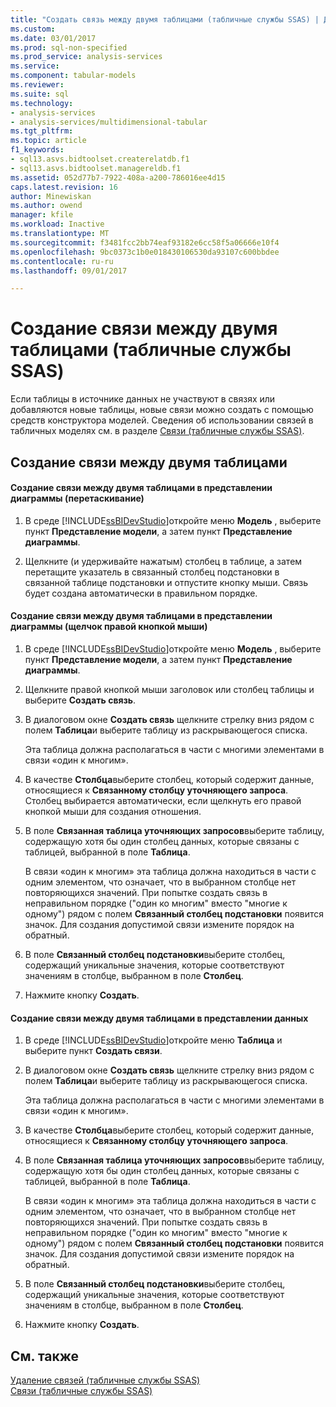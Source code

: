 ```yaml
---
title: "Создать связь между двумя таблицами (табличные службы SSAS) | Документы Microsoft"
ms.custom: 
ms.date: 03/01/2017
ms.prod: sql-non-specified
ms.prod_service: analysis-services
ms.service: 
ms.component: tabular-models
ms.reviewer: 
ms.suite: sql
ms.technology:
- analysis-services
- analysis-services/multidimensional-tabular
ms.tgt_pltfrm: 
ms.topic: article
f1_keywords:
- sql13.asvs.bidtoolset.createrelatdb.f1
- sql13.asvs.bidtoolset.managereldb.f1
ms.assetid: 052d77b7-7922-408a-a200-786016ee4d15
caps.latest.revision: 16
author: Minewiskan
ms.author: owend
manager: kfile
ms.workload: Inactive
ms.translationtype: MT
ms.sourcegitcommit: f3481fcc2bb74eaf93182e6cc58f5a06666e10f4
ms.openlocfilehash: 9bc0373c1b0e018430106530da93107c600bbdee
ms.contentlocale: ru-ru
ms.lasthandoff: 09/01/2017

---
```

# <a name="create-a-relationship-between-two-tables-ssas-tabular"></a>Создание связи между двумя таблицами (табличные службы SSAS)
  Если таблицы в источнике данных не участвуют в связях или добавляются новые таблицы, новые связи можно создать с помощью средств конструктора моделей. Сведения об использовании связей в табличных моделях см. в разделе [Связи (табличные службы SSAS)](../../analysis-services/tabular-models/relationships-ssas-tabular.md).  
  
## <a name="create-a-relationship-between-two-tables"></a>Создание связи между двумя таблицами  
  
#### <a name="to-create-a-relationship-between-two-tables-in-diagram-view-click-and-drag"></a>Создание связи между двумя таблицами в представлении диаграммы (перетаскивание)  
  
1.  В среде [!INCLUDE[ssBIDevStudio](../../includes/ssbidevstudio-md.md)]откройте меню **Модель** , выберите пункт **Представление модели**, а затем пункт **Представление диаграммы**.  
  
2.  Щелкните (и удерживайте нажатым) столбец в таблице, а затем перетащите указатель в связанный столбец подстановки в связанной таблице подстановки и отпустите кнопку мыши. Связь будет создана автоматически в правильном порядке.  
  
#### <a name="to-create-a-relationship-between-two-tables-in-diagram-view-right-click"></a>Создание связи между двумя таблицами в представлении диаграммы (щелчок правой кнопкой мыши)  
  
1.  В среде [!INCLUDE[ssBIDevStudio](../../includes/ssbidevstudio-md.md)]откройте меню **Модель** , выберите пункт **Представление модели**, а затем пункт **Представление диаграммы**.  
  
2.  Щелкните правой кнопкой мыши заголовок или столбец таблицы и выберите **Создать связь**.  
  
3.  В диалоговом окне **Создать связь** щелкните стрелку вниз рядом с полем **Таблица**и выберите таблицу из раскрывающегося списка.  
  
     Эта таблица должна располагаться в части с многими элементами в связи «один к многим».  
  
4.  В качестве **Столбца**выберите столбец, который содержит данные, относящиеся к **Связанному столбцу уточняющего запроса**. Столбец выбирается автоматически, если щелкнуть его правой кнопкой мыши для создания отношения.  
  
5.  В поле **Связанная таблица уточняющих запросов**выберите таблицу, содержащую хотя бы один столбец данных, которые связаны с таблицей, выбранной в поле **Таблица**.  
  
     В связи «один к многим» эта таблица должна находиться в части с одним элементом, что означает, что в выбранном столбце нет повторяющихся значений. При попытке создать связь в неправильном порядке ("один ко многим" вместо "многие к одному") рядом с полем **Связанный столбец подстановки** появится значок. Для создания допустимой связи измените порядок на обратный.  
  
6.  В поле **Связанный столбец подстановки**выберите столбец, содержащий уникальные значения, которые соответствуют значениям в столбце, выбранном в поле **Столбец**.  
  
7.  Нажмите кнопку **Создать**.  
  
#### <a name="to-create-a-relationship-between-two-tables-in-data-view"></a>Создание связи между двумя таблицами в представлении данных  
  
1.  В среде [!INCLUDE[ssBIDevStudio](../../includes/ssbidevstudio-md.md)]откройте меню **Таблица** и выберите пункт **Создать связи**.  
  
2.  В диалоговом окне **Создать связь** щелкните стрелку вниз рядом с полем **Таблица**и выберите таблицу из раскрывающегося списка.  
  
     Эта таблица должна располагаться в части с многими элементами в связи «один к многим».  
  
3.  В качестве **Столбца**выберите столбец, который содержит данные, относящиеся к **Связанному столбцу уточняющего запроса**.  
  
4.  В поле **Связанная таблица уточняющих запросов**выберите таблицу, содержащую хотя бы один столбец данных, которые связаны с таблицей, выбранной в поле **Таблица**.  
  
     В связи «один к многим» эта таблица должна находиться в части с одним элементом, что означает, что в выбранном столбце нет повторяющихся значений. При попытке создать связь в неправильном порядке ("один ко многим" вместо "многие к одному") рядом с полем **Связанный столбец подстановки** появится значок. Для создания допустимой связи измените порядок на обратный.  
  
5.  В поле **Связанный столбец подстановки**выберите столбец, содержащий уникальные значения, которые соответствуют значениям в столбце, выбранном в поле **Столбец**.  
  
6.  Нажмите кнопку **Создать**.  
  
## <a name="see-also"></a>См. также  
 [Удаление связей (табличные службы SSAS)](../../analysis-services/tabular-models/delete-relationships-ssas-tabular.md)   
 [Связи (табличные службы SSAS)](../../analysis-services/tabular-models/relationships-ssas-tabular.md)  
  
  

